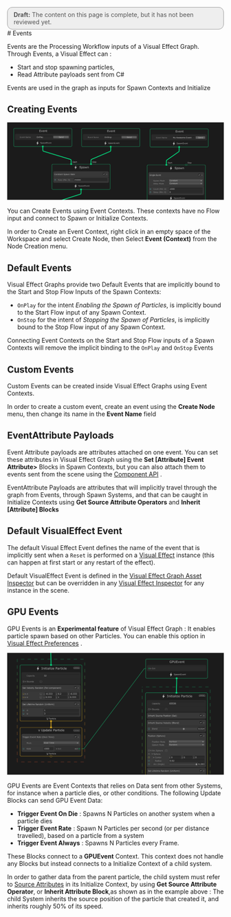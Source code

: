 <div style="border: solid 1px #999; border-radius:12px; background-color:#EEE; padding: 8px; padding-left:14px; color: #555; font-size:14px;"><b>Draft:</b> The content on this page is complete, but it has not been reviewed yet.</div>
# Events

Events are the Processing Workflow inputs of a Visual Effect Graph. Through Events, a Visual Effect can :

* Start and stop spawning particles, 
* Read Attribute payloads sent from C#

Events are used in the graph as inputs for Spawn Contexts and Initialize

## Creating Events

![](Images/EventContexts.png)

You can Create Events using Event Contexts. These contexts have no Flow input and connect to Spawn or Initialize Contexts.

In order to Create an Event Context, right click in an empty space of the Workspace and select Create Node, then Select **Event (Context)** from the Node Creation menu.

## Default Events

Visual Effect Graphs provide two Default Events that are implicitly bound to the Start and Stop Flow Inputs of the Spawn Contexts:

* `OnPlay` for the intent *Enabling the Spawn of Particles*, is implicitly bound to the Start Flow input of any Spawn Context.
* `OnStop` for the intent of *Stopping the Spawn of Particles*, is implicitly bound to the Stop Flow input of any Spawn Context.

Connecting Event Contexts on the Start and Stop Flow inputs of a Spawn Contexts will remove the implicit binding to the `OnPlay` and `OnStop` Events

## Custom Events

Custom Events can be created inside Visual Effect Graphs using Event Contexts.

In order to create a custom event, create an event using the **Create Node** menu, then change its name in the **Event Name** field

## EventAttribute Payloads

Event Attribute payloads are attributes attached on one event. You can set these attributes in Visual Effect Graph using the **Set [Attribute] Event Attribute>** Blocks in Spawn Contexts, but you can also attach them to events sent from the scene using the [Component API](ComponentAPI.md#event-attributes) .

EventAttribute Payloads are attributes that will implicitly travel through the graph from Events, through Spawn Systems, and that can be caught in Initialize Contexts using **Get Source Attribute Operators** and **Inherit [Attribute] Blocks**

## Default VisualEffect Event

The default Visual Effect Event defines the name of the event that is implicitly sent when a `Reset` is performed on a [Visual Effect](VisualEffectComponent.md) instance (this can happen at first start or any restart of the effect).

Default VisualEffect Event is defined in the [Visual Effect Graph Asset Inspector](VisualEffectGraphAsset.md) but can be overridden in any [Visual Effect Inspector](VisualEffectComponent.md) for any instance in the scene.

## GPU Events

GPU Events is an **Experimental feature** of Visual Effect Graph : It enables particle spawn based on other Particles.  You can enable this option in [Visual Effect Preferences](VisualEffectPreferences.md) .

![](Images/GPUEvent.png)

GPU Events are Event Contexts that relies on Data sent from other Systems, for instance when a particle dies, or other conditions. The following Update Blocks can send GPU Event Data:

* **Trigger Event On Die** :  Spawns N Particles on another system when a particle dies
* **Trigger Event Rate** : Spawn N Particles per second (or per distance travelled), based on a particle from a system
* **Trigger Event Always** :  Spawns N Particles every Frame.

These Blocks connect to a **GPUEvent** Context. This context does not handle any Blocks but instead connects to a Initialize Context of a child system.

In order to gather data from the parent particle, the child system must refer to [Source Attributes](Attributes.md) in its Initialize Context, by using **Get Source Attribute Operator**, or **Inherit Attribute Block**,as shown as in the example above : The child System inherits the source position of the particle that created it, and inherits roughly 50% of its speed.

